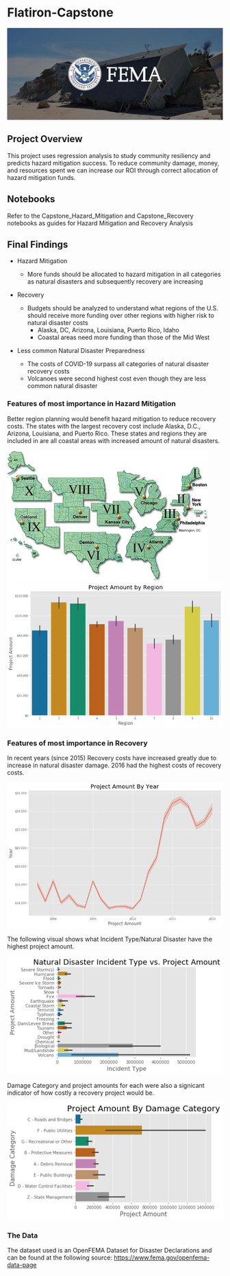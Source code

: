 # Flatiron-Capstone

<img src='https://github.com/rachelbeery/Flatiron-Capstone/blob/main/fema.jpg'>

## Project Overview

This project uses regression analysis to study community resiliency and predicts hazard mitigation success. To reduce community damage, money, and resources spent we can increase our ROI through correct allocation of hazard mitigation funds. 

## Notebooks

Refer to the Capstone_Hazard_Mitigation and Capstone_Recovery notebooks as guides for Hazard Mitigation and Recovery Analysis

## Final Findings

- Hazard Mitigation
   - More funds should be allocated to hazard mitigation in all categories as natural disasters and subsequently recovery are increasing 

- Recovery
   - Budgets should be analyzed to understand what regions of the U.S. should receive more funding over other regions with higher risk to natural disaster costs
       - Alaska, DC, Arizona, Louisiana, Puerto Rico, Idaho
       - Coastal areas need more funding than those of the Mid West

- Less common Natural Disaster Preparedness
   - The costs of COVID-19 surpass all categories of natural disaster recovery costs
   - Volcanoes were second highest cost even though they are less common natural disaster


### Features of most importance in Hazard Mitigation

Better region planning would benefit hazard mitigation to reduce recovery costs. The states with the largest recovery cost include Alaska, D.C., Arizona, Louisiana, and Puerto Rico. These states and regions they are included in are all coastal areas with increased amount of natural disasters.

<img src='https://github.com/rachelbeery/Flatiron-Capstone/blob/main/fema%20map.png'>

<img src='https://github.com/rachelbeery/Flatiron-Capstone/blob/main/regionmit.png'>

### Features of most importance in Recovery

In recent years (since 2015) Recovery costs have increased greatly due to increase in natural disaster damage. 2016 had the highest costs of recovery costs.

<img src='https://github.com/rachelbeery/Flatiron-Capstone/blob/main/projectamountbyyear.png'>

The following visual shows what Incident Type/Natural Disaster have the highest project amount.

<img src='https://github.com/rachelbeery/Flatiron-Capstone/blob/main/natdisprogramamount.png'>

Damage Category and project amounts for each were also a signicant indicator of how costly a recovery project would be.

<img src='https://github.com/rachelbeery/Flatiron-Capstone/blob/main/damageamount.png'>

### The Data

The dataset used is an OpenFEMA Dataset for Disaster Declarations and can be found at the following source: https://www.fema.gov/openfema-data-page 

